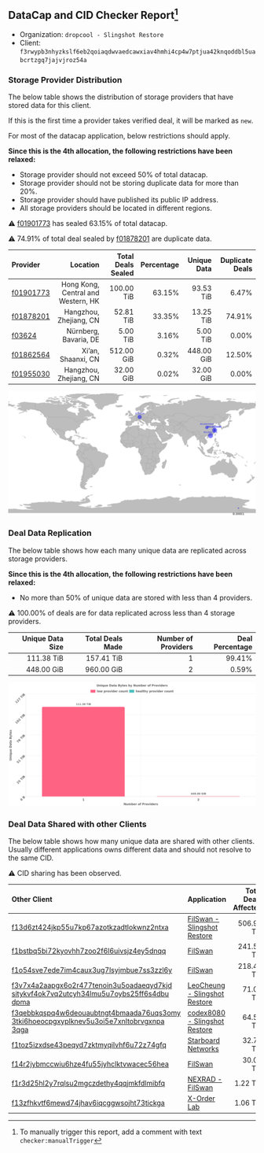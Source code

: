 ## DataCap and CID Checker Report[^1]
 - Organization: `dropcool - Slingshot Restore`
 - Client: `f3rwypb3nhyzkslf6eb2qoiaqdwvaedcawxiav4hmhi4cp4w7ptjua42knqoddbl5uabcrtzgq7jajvjroz54a`
### Storage Provider Distribution
The below table shows the distribution of storage providers that have stored data for this client.

If this is the first time a provider takes verified deal, it will be marked as `new`.

For most of the datacap application, below restrictions should apply.

**Since this is the 4th allocation, the following restrictions have been relaxed:**
 - Storage provider should not exceed 50% of total datacap.
 - Storage provider should not be storing duplicate data for more than 20%.
 - Storage provider should have published its public IP address.
 - All storage providers should be located in different regions.

⚠️ [f01901773](https://filfox.info/en/address/f01901773) has sealed 63.15% of total datacap.

⚠️ 74.91% of total deal sealed by [f01878201](https://filfox.info/en/address/f01878201) are duplicate data.

| Provider                                              |                           Location | Total Deals Sealed | Percentage | Unique Data | Duplicate Deals |
| :---------------------------------------------------- | ---------------------------------: | -----------------: | ---------: | ----------: | --------------: |
| [f01901773](https://filfox.info/en/address/f01901773) | Hong Kong, Central and Western, HK |         100.00 TiB |     63.15% |   93.53 TiB |           6.47% |
| [f01878201](https://filfox.info/en/address/f01878201) |             Hangzhou, Zhejiang, CN |          52.81 TiB |     33.35% |   13.25 TiB |          74.91% |
| [f03624](https://filfox.info/en/address/f03624)       |              Nürnberg, Bavaria, DE |           5.00 TiB |      3.16% |    5.00 TiB |           0.00% |
| [f01862564](https://filfox.info/en/address/f01862564) |                 Xi’an, Shaanxi, CN |         512.00 GiB |      0.32% |  448.00 GiB |          12.50% |
| [f01955030](https://filfox.info/en/address/f01955030) |             Hangzhou, Zhejiang, CN |          32.00 GiB |      0.02% |   32.00 GiB |           0.00% |

![Provider Distribution](https://raw.githubusercontent.com/data-preservation-programs/filplus-checker-assets/main/filecoin-project/filecoin-plus-large-datasets/issues/145/1671092671403.png)
### Deal Data Replication
The below table shows how each many unique data are replicated across storage providers.

**Since this is the 4th allocation, the following restrictions have been relaxed:**
- No more than 50% of unique data are stored with less than 4 providers.

⚠️ 100.00% of deals are for data replicated across less than 4 storage providers.

| Unique Data Size | Total Deals Made | Number of Providers | Deal Percentage |
| ---------------: | ---------------: | ------------------: | --------------: |
|       111.38 TiB |       157.41 TiB |                   1 |          99.41% |
|       448.00 GiB |       960.00 GiB |                   2 |           0.59% |

![Replication Distribution](https://raw.githubusercontent.com/data-preservation-programs/filplus-checker-assets/main/filecoin-project/filecoin-plus-large-datasets/issues/145/1671092674670.png)
### Deal Data Shared with other Clients
The below table shows how many unique data are shared with other clients.
Usually different applications owns different data and should not resolve to the same CID.

⚠️ CID sharing has been observed.

| Other Client                                                                                                                                                                                                              | Application                                                                                                   | Total Deals Affected | Unique CIDs |        Verifier |
| :------------------------------------------------------------------------------------------------------------------------------------------------------------------------------------------------------------------------ | :------------------------------------------------------------------------------------------------------------ | -------------------: | ----------: | --------------: |
| [f13d6zt424jkp55u7kp67azotkzadtlokwnz2ntxa](https://filfox.info/en/address/f13d6zt424jkp55u7kp67azotkzadtlokwnz2ntxa)                                                                                                     | [ FilSwan \- Slingshot Restore](https://github.com/filecoin-project/filecoin-plus-large-datasets/issues/157)  |           506.94 TiB |       2,960 | LDN v3 multisig |
| [f1bstbq5bi72kyovhh7zoo2f6l6uivsjz4ey5dnqq](https://filfox.info/en/address/f1bstbq5bi72kyovhh7zoo2f6l6uivsjz4ey5dnqq)                                                                                                     | [FilSwan](https://github.com/filecoin-project/filecoin-plus-large-datasets/issues/917)                        |           241.50 TiB |       2,355 | LDN v3 multisig |
| [f1o54sve7ede7im4caux3ug7lsyjmbue7ss3zzl6y](https://filfox.info/en/address/f1o54sve7ede7im4caux3ug7lsyjmbue7ss3zzl6y)                                                                                                     | [FilSwan](https://github.com/filecoin-project/filecoin-plus-large-datasets/issues/278)                        |           218.41 TiB |       2,710 | LDN v3 multisig |
| [f3v7x4a2aapgx6o2r477tenoin3u5oadaeqyd7kjd<br/>sitykvf4ok7vq2utcyh34lmu5u7oybs25ff6s4dbu<br/>dpma](https://filfox.info/en/address/f3v7x4a2aapgx6o2r477tenoin3u5oadaeqyd7kjdsitykvf4ok7vq2utcyh34lmu5u7oybs25ff6s4dbudpma) | [LeoCheung \- Slingshot Restore](https://github.com/filecoin-project/filecoin-plus-large-datasets/issues/151) |            71.00 TiB |         584 | LDN v3 multisig |
| [f3qebbkqspq4w6deouaubtngt4bmaada76uqs3omy<br/>3tki6hoeocpgxyplknev5u3oi5e7xnltobrvgxnpa<br/>3qga](https://filfox.info/en/address/f3qebbkqspq4w6deouaubtngt4bmaada76uqs3omy3tki6hoeocpgxyplknev5u3oi5e7xnltobrvgxnpa3qga) | [codex8080 \- Slingshot Restore](https://github.com/filecoin-project/filecoin-plus-large-datasets/issues/152) |            64.53 TiB |         424 | LDN v3 multisig |
| [f1toz5izxdse43peqyd7zktmyqilvhf6u72z74gfq](https://filfox.info/en/address/f1toz5izxdse43peqyd7zktmyqilvhf6u72z74gfq)                                                                                                     | [Starboard Networks](https://github.com/filecoin-project/filecoin-plus-client-onboarding/issues/1855)         |            32.75 TiB |         424 |       Steven Li |
| [f14r2jybmccwiu6hze4fu55jyhclktvwacec56hea](https://filfox.info/en/address/f14r2jybmccwiu6hze4fu55jyhclktvwacec56hea)                                                                                                     | [ FilSwan](https://github.com/filecoin-project/filecoin-plus-large-datasets/issues/15)                        |            30.09 TiB |         808 | LDN v3 multisig |
| [f1r3d25hl2y7rqlsu2mgczdethy4qqjmkfdlmibfq](https://filfox.info/en/address/f1r3d25hl2y7rqlsu2mgczdethy4qqjmkfdlmibfq)                                                                                                     | [ NEXRAD \- FilSwan](https://github.com/filecoin-project/filecoin-plus-large-datasets/issues/80)              |             1.22 TiB |          29 | LDN v3 multisig |
| [f13zfhkvtf6mewd74jhav6iqcggwsojht73tickga](https://filfox.info/en/address/f13zfhkvtf6mewd74jhav6iqcggwsojht73tickga)                                                                                                     | [X\-Order Lab](https://github.com/filecoin-project/filecoin-plus-large-datasets/issues/936)                   |             1.06 TiB |          33 | LDN v3 multisig |

[^1]: To manually trigger this report, add a comment with text `checker:manualTrigger`
